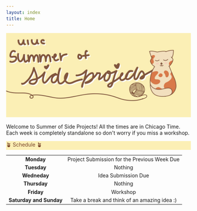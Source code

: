 ```yaml
---
layout: index
title: Home
---
```

<style>
.highlight { 
    background-color: #fcefb5;
    color: #784228;
}
</style>

![SOSP banner image](assets/banner.jpg)

Welcome to Summer of Side Projects! All the times are in Chicago Time. Each week is completely standalone so don't worry if you miss a workshop.

<div class="highlight">🪴 Schedule 🪴</div>

<!-- - Live Zoom Workshops: **Saturday, Noon**
  - Recordings will be posted after
- Project Ideas due: **Monday 11:59PM**
  - Feedback given by **Wednesday 11:59pm**
- Project Submission due: **Friday 11:59pm**
- Professional Development sessions will be Sunday evenings or midweek evenings. -->

<style>
    .heatMap {
        width: 70%;
        text-align: center;
    }
    .heatMap th {
        background: grey;
        word-wrap: break-word;
        text-align: center;
    }
    .heatMap tr:nth-child(1) { background: red; }
    .heatMap tr:nth-child(2) { background: orange; }
    .heatMap tr:nth-child(3) { background: green; }
</style>

<!-- <div class="heatMap"> -->


|   |   |
|:---:|:---:|
|**Monday**| Project Submission for the Previous Week Due |
|**Tuesday**| Nothing |
|**Wedneday**| Idea Submission Due |
|**Thursday**| Nothing |
|**Friday**| Workshop |
|**Saturday and Sunday**| Take a break and think of an amazing idea :)|

<!-- </div> -->